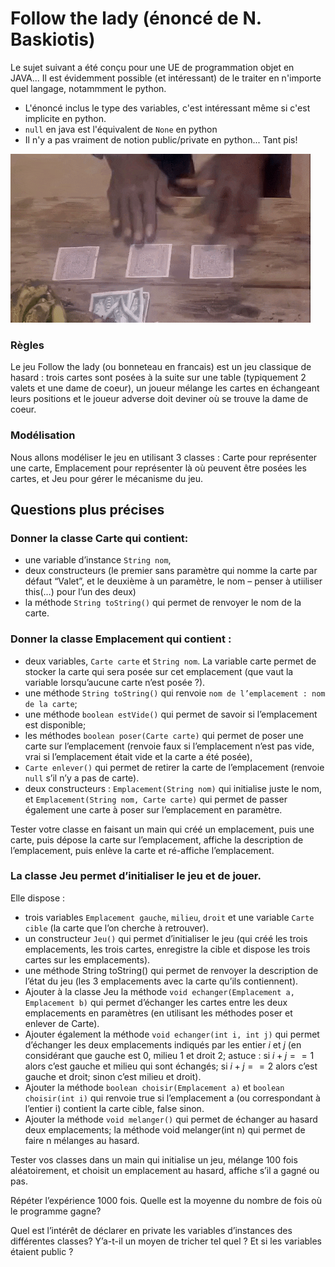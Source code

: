 # Follow the lady (énoncé de N. Baskiotis)

Le sujet suivant a été conçu pour une UE de programmation objet en JAVA... Il est évidemment possible (et intéressant) de le traiter en n'importe quel langage, notammment le python.

* L'énoncé inclus le type des variables, c'est intéressant même si c'est implicite en python.
* `null` en java est l'équivalent de `None` en python
* Il n'y a pas vraiment de notion public/private en python... Tant pis!

![bonneteau](./exoProg/img/follow.gif) 

### Règles

Le jeu Follow the lady (ou bonneteau en francais) est un jeu classique de hasard : trois cartes sont posées à la suite sur une table (typiquement 2 valets et une dame de coeur), un joueur mélange les cartes en échangeant leurs positions et le joueur adverse doit deviner où se trouve la dame de coeur.

### Modélisation

Nous allons modéliser le jeu en utilisant 3 classes : Carte pour représenter une carte, Emplacement pour représenter là où peuvent être posées les cartes, et Jeu pour gérer le mécanisme du jeu.


## Questions plus précises

### Donner la classe **Carte** qui contient:

* une variable d’instance `String nom`, 
* deux constructeurs (le premier sans paramètre qui nomme la carte par défaut “Valet”, et le deuxième à un paramètre, le nom  – penser à utiiliser this(…) pour l’un des deux)
* la méthode `String toString()` qui permet de renvoyer le nom de la carte.

### Donner la classe **Emplacement**  qui contient :

* deux variables, `Carte carte` et `String nom`. La variable carte permet de stocker la carte qui sera posée sur cet emplacement (que vaut la variable lorsqu’aucune carte n’est posée ?).
* une méthode `String toString()` qui renvoie `nom de l’emplacement : nom de la carte`;
* une méthode `boolean estVide()` qui permet de savoir si l’emplacement est disponible;
* les méthodes `boolean poser(Carte carte)` qui permet de poser une carte sur l’emplacement (renvoie faux si l’emplacement n’est pas vide, vrai si l’emplacement était vide et la carte a été posée), 
* `Carte enlever()` qui permet de retirer la carte de l’emplacement (renvoie `null` s’il n’y a pas de carte).
* deux constructeurs : `Emplacement(String nom)` qui initialise juste le nom, et `Emplacement(String nom, Carte carte)` qui permet de passer également une carte à poser sur l’emplacement en paramètre.

Tester votre classe en faisant un main qui créé un emplacement, puis une carte, puis dépose la carte sur l’emplacement, affiche la description de l’emplacement, puis enlève la carte et ré-affiche l’emplacement.

### La classe **Jeu** permet d’initialiser le jeu et de jouer. 

Elle dispose :

* trois variables `Emplacement gauche`, `milieu`, `droit` et une variable `Carte cible` (la carte que l’on cherche à retrouver).
* un constructeur `Jeu()` qui permet d’initialiser le jeu (qui créé les trois emplacements, les trois cartes, enregistre la cible et dispose les trois cartes sur les emplacements).
* une méthode String toString() qui permet de renvoyer la description de l’état du jeu (les 3 emplacements avec la carte qu’ils contiennent).
* Ajouter à la classe Jeu la méthode `void echanger(Emplacement a, Emplacement b)` qui permet d’échanger les cartes entre les deux emplacements en paramètres (en utilisant les méthodes poser et enlever de Carte). 
* Ajouter également la méthode `void echanger(int i, int j)` qui permet d’échanger les deux emplacements indiqués par les entier $i$ et $j$ (en considérant que gauche est 0, milieu 1 et droit 2; astuce : si $i+j==1$ alors c’est gauche et milieu qui sont échangés; si $i+j==2$ alors c’est gauche et droit; sinon c’est milieu et droit).
* Ajouter la méthode `boolean choisir(Emplacement a)` et `boolean choisir(int i)` qui renvoie true si l’emplacement a  (ou correspondant à l’entier i) contient la carte cible, false sinon.
* Ajouter la méthode `void melanger()` qui permet de échanger au hasard deux emplacements; la méthode void melanger(int n) qui permet de faire n mélanges au hasard.

Tester vos classes dans un main qui initialise un jeu, mélange 100 fois aléatoirement, et choisit un emplacement au hasard, affiche s’il a gagné ou pas. 

Répéter l’expérience 1000 fois. Quelle est la moyenne du nombre de fois où le programme gagne?

Quel est l’intérêt de déclarer en private les variables d’instances des différentes classes? Y’a-t-il un moyen de tricher tel quel ? Et si les variables étaient public ?